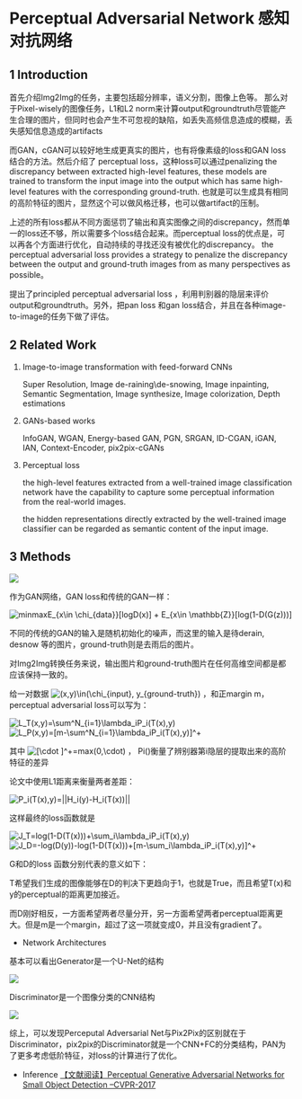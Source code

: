 Perceptual Adversarial Network 感知对抗网络
========================================

## 1 Introduction
首先介绍Img2Img的任务，主要包括超分辨率，语义分割，图像上色等。 那么对于Pixel-wisely的图像任务，L1和L2 norm来计算output和groundtruth尽管能产生合理的图片，但同时也会产生不可忽视的缺陷，如丢失高频信息造成的模糊，丢失感知信息造成的artifacts

而GAN，cGAN可以较好地生成更真实的图片，也有将像素级的loss和GAN loss结合的方法。然后介绍了 perceptual loss，这种loss可以通过penalizing the discrepancy between extracted high-level features, these models are trained to transform the input image into the output which has same high-level features with the corresponding ground-truth. 也就是可以生成具有相同的高阶特征的图片，显然这个可以做风格迁移，也可以做artifact的压制。

上述的所有loss都从不同方面惩罚了输出和真实图像之间的discrepancy，然而单一的loss还不够，所以需要多个loss结合起来。而perceptual loss的优点是，可以再各个方面进行优化，自动持续的寻找还没有被优化的discrepancy。 the perceptual adversarial loss provides a strategy to penalize the discrepancy between the output and ground-truth images from as many perspectives as possible。

提出了principled perceptual adversarial loss ，利用判别器的隐层来评价output和groundtruth。另外，把pan loss 和gan loss结合，并且在各种image-to-image的任务下做了评估。

## 2 Related Work

1. Image-to-image transformation with feed-forward CNNs

    Super Resolution, Image de-raining\de-snowing, Image inpainting, Semantic Segmentation, Image synthesize, Image colorization, Depth estimations
2.  GANs-based works

    InfoGAN, WGAN, Energy-based GAN, PGN, SRGAN, ID-CGAN, iGAN, IAN, Context-Encoder, pix2pix-cGANs
3. Perceptual loss

    the high-level features extracted from a well-trained image classification network have the capability to capture some perceptual information from the real-world images.
    
    the hidden representations directly extracted by the well-trained image classifier can be regarded as semantic content of the input image.
    
## 3 Methods

![](https://img-blog.csdn.net/2018032716512413?watermark/2/text/aHR0cHM6Ly9ibG9nLmNzZG4ubmV0L2Vkb2dhd2FjaGlh/font/5a6L5L2T/fontsize/400/fill/I0JBQkFCMA==/dissolve/70)

作为GAN网络，GAN loss和传统的GAN一样：

<img src="https://latex.codecogs.com/gif.latex?minmaxE_{x\in&space;\chi_{data}}[logD(x)]&space;&plus;&space;E_{x\in&space;\mathbb{Z}}[log(1-D(G(z)))]" title="minmaxE_{x\in \chi_{data}}[logD(x)] + E_{x\in \mathbb{Z}}[log(1-D(G(z)))]" />

不同的传统的GAN的输入是随机初始化的噪声，而这里的输入是待derain, desnow 等的图片，ground-truth则是去雨后的图片。

对Img2Img转换任务来说，输出图片和ground-truth图片在任何高维空间都是都应该保持一致的。

给一对数据
<img src="https://latex.codecogs.com/gif.latex?(x,y)\in(\chi_{input},&space;y_{ground-truth})" title="(x,y)\in(\chi_{input}, y_{ground-truth})" />
，和正margin m，perceptual adversarial loss可以写为：

<img src="https://latex.codecogs.com/gif.latex?L_T(x,y)=\sum^N_{i=1}\lambda_iP_i(T(x),y)" title="L_T(x,y)=\sum^N_{i=1}\lambda_iP_i(T(x),y)" />

<img src="https://latex.codecogs.com/gif.latex?L_P(x,y)=[m-\sum^N_{i=1}\lambda_iP_i(T(x),y)]^&plus;" title="L_P(x,y)=[m-\sum^N_{i=1}\lambda_iP_i(T(x),y)]^+" />

其中
<img src="https://latex.codecogs.com/gif.latex?[\cdot&space;]^&plus;=max(0,\cdot)" title="[\cdot ]^+=max(0,\cdot)" />
，
Pi()衡量了辨别器第i隐层的提取出来的高阶特征的差异

论文中使用L1距离来衡量两者差距：

<img src="https://latex.codecogs.com/gif.latex?P_i(T(x),y)=||H_i(y)-H_i(T(x))||" title="P_i(T(x),y)=||H_i(y)-H_i(T(x))||" />

这样最终的loss函数就是

<img src="https://latex.codecogs.com/gif.latex?J_T=log(1-D(T(x)))&plus;\sum_i\lambda_iP_i(T(x),y)" title="J_T=log(1-D(T(x)))+\sum_i\lambda_iP_i(T(x),y)" />

<img src="https://latex.codecogs.com/gif.latex?J_D=-log(D(y))-log(1-D(T(x)))&plus;[m-\sum_i\lambda_iP_i(T(x),y)]^&plus;" title="J_D=-log(D(y))-log(1-D(T(x)))+[m-\sum_i\lambda_iP_i(T(x),y)]^+" />

G和D的loss 函数分别代表的意义如下：

T希望我们生成的图像能够在D的判决下更趋向于1，也就是True，而且希望T(x)和y的perceptual的距离更加接近。

而D刚好相反，一方面希望两者尽量分开，另一方面希望两者perceptual距离更大。但是m是一个margin，超过了这一项就变成0，并且没有gradient了。

- Network Architectures

基本可以看出Generator是一个U-Net的结构

![](https://img-blog.csdn.net/20180327165154576?watermark/2/text/aHR0cHM6Ly9ibG9nLmNzZG4ubmV0L2Vkb2dhd2FjaGlh/font/5a6L5L2T/fontsize/400/fill/I0JBQkFCMA==/dissolve/70)

Discriminator是一个图像分类的CNN结构

![](https://img-blog.csdn.net/20180327165233996?watermark/2/text/aHR0cHM6Ly9ibG9nLmNzZG4ubmV0L2Vkb2dhd2FjaGlh/font/5a6L5L2T/fontsize/400/fill/I0JBQkFCMA==/dissolve/70)

综上，可以发现Perceputal Adversarial Net与Pix2Pix的区别就在于Discriminator，pix2pix的Discriminator就是一个CNN+FC的分类结构，PAN为了更多考虑低阶特征，对loss的计算进行了优化。

- Inference
[【文献阅读】Perceptual Generative Adversarial Networks for Small Object Detection –CVPR-2017](https://blog.csdn.net/u011995719/article/details/76615649)